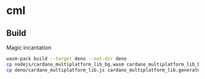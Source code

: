 # cml 

## Build 

Magic incantation 

```sh
wasm-pack build --target deno --out-dir deno
cp nodejs/cardano_multiplatform_lib_bg.wasm cardano_multiplatform_lib_bg.wasm
cp deno/cardano_multiplatform_lib.js cardano_multiplatform_lib.generated.js
```
